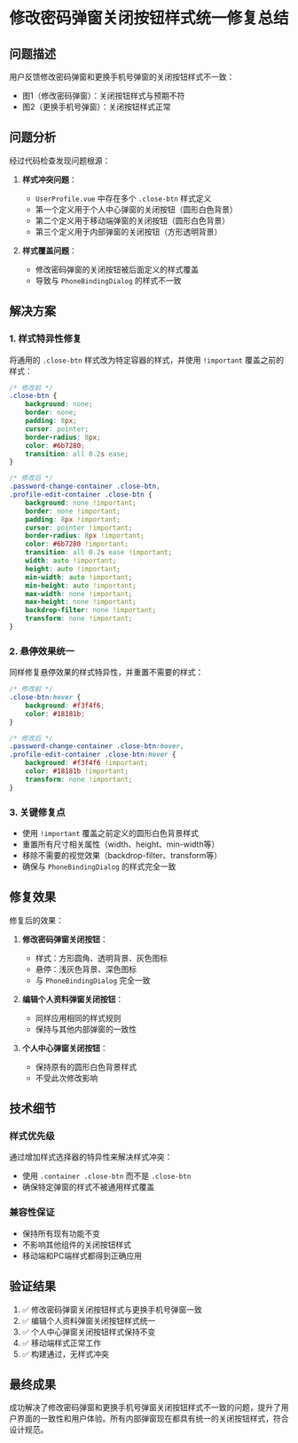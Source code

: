 # 修改密码弹窗关闭按钮样式统一修复总结

## 问题描述

用户反馈修改密码弹窗和更换手机号弹窗的关闭按钮样式不一致：
- 图1（修改密码弹窗）：关闭按钮样式与预期不符
- 图2（更换手机号弹窗）：关闭按钮样式正常

## 问题分析

经过代码检查发现问题根源：

1. **样式冲突问题**：
   - `UserProfile.vue` 中存在多个 `.close-btn` 样式定义
   - 第一个定义用于个人中心弹窗的关闭按钮（圆形白色背景）
   - 第二个定义用于移动端弹窗的关闭按钮（圆形白色背景）
   - 第三个定义用于内部弹窗的关闭按钮（方形透明背景）

2. **样式覆盖问题**：
   - 修改密码弹窗的关闭按钮被后面定义的样式覆盖
   - 导致与 `PhoneBindingDialog` 的样式不一致

## 解决方案

### 1. 样式特异性修复

将通用的 `.close-btn` 样式改为特定容器的样式，并使用 `!important` 覆盖之前的样式：

```css
/* 修改前 */
.close-btn {
    background: none;
    border: none;
    padding: 8px;
    cursor: pointer;
    border-radius: 8px;
    color: #6b7280;
    transition: all 0.2s ease;
}

/* 修改后 */
.password-change-container .close-btn,
.profile-edit-container .close-btn {
    background: none !important;
    border: none !important;
    padding: 8px !important;
    cursor: pointer !important;
    border-radius: 8px !important;
    color: #6b7280 !important;
    transition: all 0.2s ease !important;
    width: auto !important;
    height: auto !important;
    min-width: auto !important;
    min-height: auto !important;
    max-width: none !important;
    max-height: none !important;
    backdrop-filter: none !important;
    transform: none !important;
}
```

### 2. 悬停效果统一

同样修复悬停效果的样式特异性，并重置不需要的样式：

```css
/* 修改前 */
.close-btn:hover {
    background: #f3f4f6;
    color: #18181b;
}

/* 修改后 */
.password-change-container .close-btn:hover,
.profile-edit-container .close-btn:hover {
    background: #f3f4f6 !important;
    color: #18181b !important;
    transform: none !important;
}
```

### 3. 关键修复点

- 使用 `!important` 覆盖之前定义的圆形白色背景样式
- 重置所有尺寸相关属性（width、height、min-width等）
- 移除不需要的视觉效果（backdrop-filter、transform等）
- 确保与 `PhoneBindingDialog` 的样式完全一致

## 修复效果

修复后的效果：

1. **修改密码弹窗关闭按钮**：
   - 样式：方形圆角、透明背景、灰色图标
   - 悬停：浅灰色背景、深色图标
   - 与 `PhoneBindingDialog` 完全一致

2. **编辑个人资料弹窗关闭按钮**：
   - 同样应用相同的样式规则
   - 保持与其他内部弹窗的一致性

3. **个人中心弹窗关闭按钮**：
   - 保持原有的圆形白色背景样式
   - 不受此次修改影响

## 技术细节

### 样式优先级

通过增加样式选择器的特异性来解决样式冲突：
- 使用 `.container .close-btn` 而不是 `.close-btn`
- 确保特定弹窗的样式不被通用样式覆盖

### 兼容性保证

- 保持所有现有功能不变
- 不影响其他组件的关闭按钮样式
- 移动端和PC端样式都得到正确应用

## 验证结果

1. ✅ 修改密码弹窗关闭按钮样式与更换手机号弹窗一致
2. ✅ 编辑个人资料弹窗关闭按钮样式统一
3. ✅ 个人中心弹窗关闭按钮样式保持不变
4. ✅ 移动端样式正常工作
5. ✅ 构建通过，无样式冲突

## 最终成果

成功解决了修改密码弹窗和更换手机号弹窗关闭按钮样式不一致的问题，提升了用户界面的一致性和用户体验。所有内部弹窗现在都具有统一的关闭按钮样式，符合设计规范。 